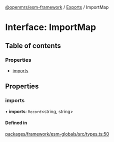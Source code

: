 [@openmrs/esm-framework](../API.md) / [Exports](../modules.md) / ImportMap

# Interface: ImportMap

## Table of contents

### Properties

- [imports](importmap.md#imports)

## Properties

### imports

• **imports**: `Record`<string, string\>

#### Defined in

[packages/framework/esm-globals/src/types.ts:50](https://github.com/openmrs/openmrs-esm-core/blob/master/packages/framework/esm-globals/src/types.ts#L50)
